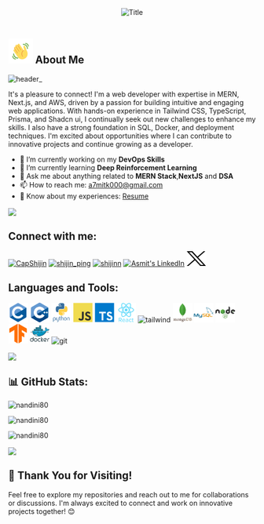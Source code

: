 <div align="center">
  <img src="https://readme-typing-svg.herokuapp.com?font=Architects+Daughter&color=%2338C2FF&size=50&center=true&vCenter=true&height=60&width=600&lines=Hey!+I'm+Asmit+Kumar;Welcome+to+my+profile!" alt="Title"></img>
</div>

<br>

## <img src="https://raw.githubusercontent.com/ashu-guo/ashu-guo/main/assets/wave.gif" width="50px" height="50px"></img> About Me

![header_](https://user-images.githubusercontent.com/80106274/155994781-7c22a80e-99b6-4e2e-a288-a706e1818289.png)

It's a pleasure to connect! I'm a web developer with expertise in MERN, Next.js, and AWS, driven by a passion for building intuitive and engaging web applications. With hands-on experience in Tailwind CSS, TypeScript, Prisma, and Shadcn ui, I continually seek out new challenges to enhance my skills. I also have a strong foundation in SQL, Docker, and deployment techniques. I'm excited about opportunities where I can contribute to innovative projects and continue growing as a developer.

- 🔭 I’m currently working on my **DevOps Skills**
- 🌱 I’m currently learning **Deep Reinforcement Learning**
- 💬 Ask me about anything related to **MERN Stack**,**NextJS** and **DSA**
- 📫 How to reach me: [a7mitk000@gmail.com](mailto:a7mitk000@gmail.com)
- 📄 Know about my experiences: [Resume](https://drive.google.com/file/d/1V6nsBW5wPJRAp64eQXIsbXkL7D4dqxaT/view?usp=drivesdk)

<img align="center" src="https://user-images.githubusercontent.com/73097560/115834477-dbab4500-a447-11eb-908a-139a6edaec5c.gif"/>

## Connect with me:

<p align="left">
  <a href="https://leetcode.com/u/CapShijin/" target="_blank"><img src="https://raw.githubusercontent.com/rahuldkjain/github-profile-readme-generator/master/src/images/icons/Social/leet-code.svg" alt="CapShijin" height="30" width="40" /></a>
  <a href="https://codeforces.com/profile/shijin_ping" target="_blank"><img src="https://raw.githubusercontent.com/rahuldkjain/github-profile-readme-generator/master/src/images/icons/Social/codeforces.svg" alt="shijin_ping" height="30" width="40" /></a>
  <a href="https://www.geeksforgeeks.org/user/shijinn/" target="_blank"><img src="https://raw.githubusercontent.com/rahuldkjain/github-profile-readme-generator/master/src/images/icons/Social/geeks-for-geeks.svg" alt="shijinn" height="30" width="40" /></a>
  <a href="https://www.linkedin.com/in/asmit-kumar-741406259/" target="_blank"><img src="https://raw.githubusercontent.com/rahuldkjain/github-profile-readme-generator/master/src/images/icons/Social/linked-in-alt.svg" alt="Asmit's LinkedIn" height="30" width="40" /></a>
  <a href="https://x.com/Fromotherstar" target="_blank"><img src="https://raw.githubusercontent.com/devicons/devicon/master/icons/twitter/twitter-original.svg" alt="x.com/Fromotherstar" height="30" width="40" /></a>
 
</p>

## Languages and Tools:

<p align="left">
  <img src="https://raw.githubusercontent.com/devicons/devicon/master/icons/c/c-original.svg" alt="c" width="40" height="40"/>
 
  <img src="https://raw.githubusercontent.com/devicons/devicon/master/icons/cplusplus/cplusplus-original.svg" alt="cplusplus" width="40" height="40"/>
  
  <img src="https://raw.githubusercontent.com/devicons/devicon/master/icons/python/python-original-wordmark.svg" alt="python" width="40" height="40"/>
  <img src="https://raw.githubusercontent.com/devicons/devicon/master/icons/javascript/javascript-original.svg" alt="javascript" width="40" height="40"/>
  <img src="https://raw.githubusercontent.com/devicons/devicon/master/icons/typescript/typescript-original.svg" alt="typescript" width="40" height="40"/>
  <img src="https://raw.githubusercontent.com/devicons/devicon/master/icons/react/react-original-wordmark.svg" alt="react" width="40" height="40"/>
  <img src="https://www.vectorlogo.zone/logos/tailwindcss/tailwindcss-icon.svg" alt="tailwind" width="40" height="40"/>
  <img src="https://raw.githubusercontent.com/devicons/devicon/master/icons/mongodb/mongodb-original-wordmark.svg" alt="mongodb" width="40" height="40"/>
  <img src="https://raw.githubusercontent.com/devicons/devicon/master/icons/mysql/mysql-original-wordmark.svg" alt="mysql" width="40" height="40"/>
  <img src="https://raw.githubusercontent.com/devicons/devicon/master/icons/nodejs/nodejs-original-wordmark.svg" alt="nodejs" width="40" height="40"/>
  <img src="https://raw.githubusercontent.com/devicons/devicon/master/icons/tensorflow/tensorflow-original.svg" alt="tensorflow" width="40" height="40"/>
   <img src="https://raw.githubusercontent.com/devicons/devicon/master/icons/docker/docker-original-wordmark.svg" alt="docker" width="40" height="40"/>
  <img src="https://www.vectorlogo.zone/logos/git-scm/git-scm-icon.svg" alt="git" width="40" height="40"/>

</p>

<img align="center" src="https://user-images.githubusercontent.com/73097560/115834477-dbab4500-a447-11eb-908a-139a6edaec5c.gif"/>

## 📊 GitHub Stats:

<p align="left">
  <img src="https://github-readme-stats.vercel.app/api?username=YooShijin&show_icons=true&locale=en" alt="nandini80" />
</p>

<p align="left">
  <img src="https://github-readme-streak-stats.herokuapp.com/?user=nandini80&" alt="nandini80" />
</p>

<p align="left">
  <img src="https://github-readme-stats.vercel.app/api/top-langs?username=nandini80&show_icons=true&locale=en&layout=compact" alt="nandini80" />
</p>

<img align="center" src="https://user-images.githubusercontent.com/73097560/115834477-dbab4500-a447-11eb-908a-139a6edaec5c.gif"/>

## 🌟 Thank You for Visiting!

Feel free to explore my repositories and reach out to me for collaborations or discussions. I'm always excited to connect and work on innovative projects together! 😊
